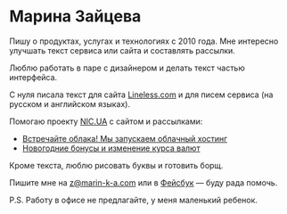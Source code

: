 # Марина Зайцева

Пишу о продуктах, услугах и технологиях с 2010 года. Мне интересно улучшать текст сервиса или сайта и составлять рассылки.

Люблю работать в паре с дизайнером и делать текст частью интерфейса. 

С нуля писала текст для сайта [Lineless.com](http://lineless.com) и для писем сервиса (на русском и английском языках). 

Помогаю проекту [NIC.UA](http://nic.ua) с сайтом и рассылками:
- [Встречайте облака! Мы запускаем облачный хостинг](http://img.nic.ua/mail/letter/20150427/cloud-hosting-rus.html)
- [Новогодние бонусы и изменение курса валют](http://img.nic.ua/mail/letter/20141225/bonuses-rus.html)

Кроме текста, люблю рисовать буквы и готовить борщ.

Пишите мне на z@marin-k-a.com или в [Фейсбук](https://www.facebook.com/marinka.zaytseva) — буду рада помочь. 

P.S. Работу в офисе не предлагайте, у меня маленький ребенок.